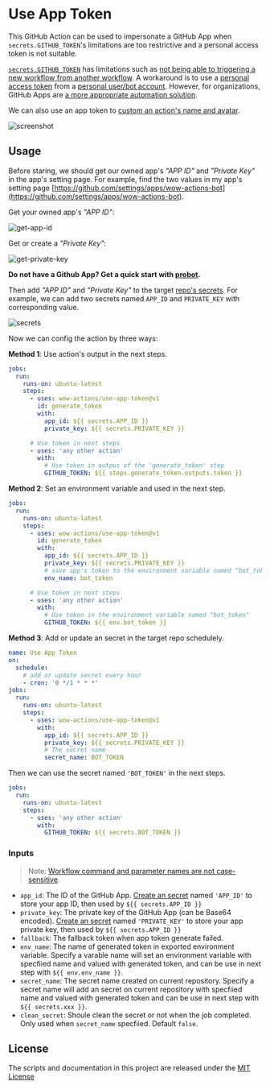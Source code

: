 # Use App Token

This GitHub Action can be used to impersonate a GitHub App when `secrets.GITHUB_TOKEN`'s limitations are too restrictive and a personal access token is not suitable.

[`secrets.GITHUB_TOKEN`](https://help.github.com/en/actions/configuring-and-managing-workflows/authenticating-with-the-github_token) has limitations such as [not being able to triggering a new workflow from another workflow](https://github.community/t5/GitHub-Actions/Triggering-a-new-workflow-from-another-workflow/td-p/31676). A workaround is to use a [personal access token](https://help.github.com/en/github/authenticating-to-github/creating-a-personal-access-token-for-the-command-line) from a [personal user/bot account](https://help.github.com/en/github/getting-started-with-github/types-of-github-accounts#personal-user-accounts). However, for organizations, GitHub Apps are [a more appropriate automation solution](https://developer.github.com/apps/differences-between-apps/#machine-vs-bot-accounts).

We can also use an app token to [custom an action's name and avatar](https://github.community/t/change-bots-name-avatar/18349).

![screenshot](https://github.com/wow-actions/use-app-token/blob/master/screenshots/screenshot.jpg?raw=true)

## Usage

Before staring, we should get our owned app's _"APP ID"_ and _"Private Key"_ in the app's setting page. For example, find the two values in my app's setting page [https://github.com/settings/apps/wow-actions-bot](https://github.com/settings/apps/wow-actions-bot).

Get your owned app's _"APP ID"_:

![get-app-id](https://github.com/wow-actions/use-app-token/blob/master/screenshots/get-app-id.jpg?raw=true)

Get or create a _"Private Key"_:

![get-private-key](https://github.com/wow-actions/use-app-token/blob/master/screenshots/get-private-key.jpg?raw=true)

**Do not have a Github App? Get a quick start with [probot](https://probot.github.io/).**

Then add _"APP ID"_ and _"Private Key"_ to the target [repo's secrets](https://docs.github.com/en/free-pro-team@latest/actions/reference/encrypted-secrets). For example, we can add two secrets named `APP_ID` and `PRIVATE_KEY` with corresponding value.

![secrets](https://github.com/wow-actions/use-app-token/blob/master/screenshots/secrets.jpg?raw=true)

Now we can config the action by three ways:

**Method 1**: Use action's output in the next steps.

```yml
jobs:
  run:
    runs-on: ubuntu-latest
    steps:
      - uses: wow-actions/use-app-token@v1
        id: generate_token
        with:
          app_id: ${{ secrets.APP_ID }}
          private_key: ${{ secrets.PRIVATE_KEY }}

      # Use token in next steps
      - uses: 'any other action'
        with:
          # Use token in outpus of the 'generate_token' step
          GITHUB_TOKEN: ${{ steps.generate_token.outputs.token }}
```

**Method 2**: Set an environment variable and used in the next step.

```yml
jobs:
  run:
    runs-on: ubuntu-latest
    steps:
      - uses: wow-actions/use-app-token@v1
        id: generate_token
        with:
          app_id: ${{ secrets.APP_ID }}
          private_key: ${{ secrets.PRIVATE_KEY }}
          # save app's token to the environment variable named "bot_token"
          env_name: bot_token

      # Use token in next steps
      - uses: 'any other action'
        with:
          # Use token in the environment variable named "bot_token"
          GITHUB_TOKEN: ${{ env.bot_token }}
```

**Method 3**: Add or update an secret in the target repo schedulely.

```yml
name: Use App Token
on:
  schedule:
    # add or update secret every hour
    - cron: '0 */1 * * *'
jobs:
  run:
    runs-on: ubuntu-latest
    steps:
      - uses: wow-actions/use-app-token@v1
        with:
          app_id: ${{ secrets.APP_ID }}
          private_key: ${{ secrets.PRIVATE_KEY }}
          # The secret name
          secret_name: BOT_TOKEN
```

Then we can use the secret named `'BOT_TOKEN'` in the next steps.

```yml
jobs:
  run:
    runs-on: ubuntu-latest
    steps:
      - uses: 'any other action'
        with:
          GITHUB_TOKEN: ${{ secrets.BOT_TOKEN }}
```

### Inputs

> Note: [Workflow command and parameter names are not case-sensitive](https://docs.github.com/en/free-pro-team@latest/actions/reference/workflow-commands-for-github-actions#about-workflow-commands).

- `app_id`: The ID of the GitHub App. [Create an secret](https://help.github.com/en/actions/configuring-and-managing-workflows/creating-and-storing-encrypted-secrets#creating-encrypted-secrets-for-a-repository) named `'APP_ID'` to store your app ID, then used by `${{ secrets.APP_ID }}`
- `private_key`: The private key of the GitHub App (can be Base64 encoded). [Create an secret](https://help.github.com/en/actions/configuring-and-managing-workflows/creating-and-storing-encrypted-secrets#creating-encrypted-secrets-for-a-repository) named `'PRIVATE_KEY'` to store your app private key, then used by `${{ secrets.APP_ID }}`
- `fallback`: The fallback token when app token generate failed.
- `env_name`: The name of generated token in exported environment variable. Specify a varable name will set an environment variable with specfiied name and valued with generated token, and can be use in next step with `${{ env.env_name }}`.
- `secret_name`: The secret name created on current repository. Specify a secret name will add an secret on current repository with specfiied name and valued with generated token and can be use in next step with `${{ secrets.xxx }}`.
- `clean_secret`: Shoule clean the secret or not when the job completed. Only used when `secret_name` specfiied. Default `false`.

## License

The scripts and documentation in this project are released under the [MIT License](LICENSE)
